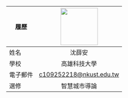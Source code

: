 |      履歷        |<img src="https://encrypted-tbn0.gstatic.com/images?q=tbn:ANd9GcR_8cbAWQP3am7sEnxMDJgz5ez9Uwg9GIW_HI7Yry5FDA&s" width=100 height=100/>|
| ---------------- |:-----------------------------:|
| 姓名            |  沈薛安                 |
| 學校             | 高雄科技大學                  |
| 電子郵件         | c109252218@nkust.edu.tw          |
| 選修             | 智慧城市導論                  |
